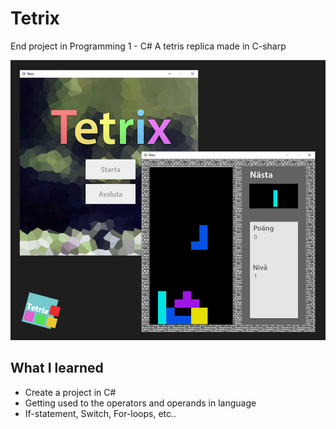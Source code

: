 # Tetrix
End project in Programming 1 - C#
A tetris replica made in C-sharp

![](https://github.com/cabbeh01/Tetrix/blob/master/image.png)

## What I learned
- Create a project in C#
- Getting used to the operators and operands in language
- If-statement, Switch, For-loops, etc..
